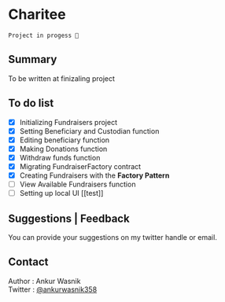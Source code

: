 # Charitee
`Project in progess 🚀`
## Summary
To be written at finizaling project
## To do list 
- [x] Initializing Fundraisers project
- [x] Setting Beneficiary and Custodian function
- [x] Editing beneficiary function
- [x] Making Donations function
- [x] Withdraw funds function
- [x] Migrating FundraiserFactory contract
- [x] Creating Fundraisers with the **Factory Pattern**
- [ ] View Available Fundraisers function
- [ ] Setting up local UI [[test]] 
## Suggestions | Feedback
You can provide your suggestions on my twitter handle or email.

## Contact
Author : Ankur Wasnik\
Twitter : [@ankurwasnik358](https://twitter.com/ankurwasnik358)

